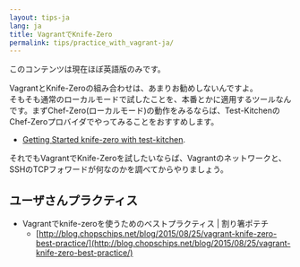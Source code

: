 ```yaml
---
layout: tips-ja
lang: ja
title: VagrantでKnife-Zero
permalink: tips/practice_with_vagrant-ja/
---
```


このコンテンツは現在ほぼ英語版のみです。

VagrantとKnife-Zeroの組み合わせは、あまりお勧めしないんですよ。  
そもそも通常のローカルモードで試したことを、本番とかに適用するツールなんです。まずChef-Zero(ローカルモード)の動作をみるならば、Test-KitchenのChef-Zeroプロバイダでやってみることをおすすめします。

-  [Getting Started knife-zero with test-kitchen](https://github.com/higanworks/knife-zero-with-kitchen).

それでもVagrantでKnife-Zeroを試したいならば、Vagrantのネットワークと、SSHのTCPフォワードが何なのかを調べてからやりましょう。

## ユーザさんプラクティス

- Vagrantでknife-zeroを使うためのベストプラクティス | 割り箸ポテチ
    - [http://blog.chopschips.net/blog/2015/08/25/vagrant-knife-zero-best-practice/](http://blog.chopschips.net/blog/2015/08/25/vagrant-knife-zero-best-practice/)
